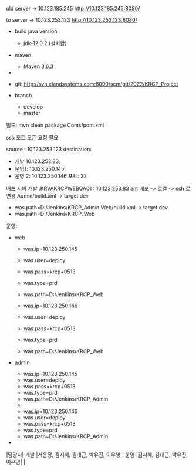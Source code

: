 old server -> 10.123.185.245 
http://10.123.185.245:8080/

to server ->  10.123.253.123
http://10.123.253.123:8080/ 

- build java version 
	- jdk-12.0.2 (설치함)
- maven
	- Maven 3.6.3
- 

- git: http://svn.elandsystems.com:8090/scm/git/2022/KRCP_Project 
- branch
	- develop
	- master

빌드: mvn clean package
Coms/pom.xml 


ssh 포트 오픈 요청 필요

source : 10.123.253.123
destination: 
- 개발 10.123.253.83, 
- 운영1: 10.123.250.145
- 운영 2: 10.123.250.146
포트: 22



배포 서버
개발 :KRVAKRCPWEBQA01 : 10.123.253.83
ant 배포 -> 로컬 -> ssh 로 변경
Admin/build.xml -> target dev
- was.path=D:/Jenkins/KRCP_Admin
Web/build.xml -> target dev
- was.path=D:/Jenkins/KRCP_Web



운영:
- web
	- was.ip=10.123.250.145
	- was.user=deploy
	- was.pass=krcp+0513
	- was.type=prd
	- was.path=D:/Jenkins/KRCP_Web
	
	- was.ip=10.123.250.146
	- was.user=deploy
	- was.pass=krcp+0513
	- was.type=prd
	- was.path=D:/Jenkins/KRCP_Web
	
- admin
	- was.ip=10.123.250.145
	- was.user=deploy
	- was.pass=krcp+0513
	- was.type=prd
	- was.path=D:/Jenkins/KRCP_Admin
	-
	- was.ip=10.123.250.146
	- was.user=deploy
	- was.pass=krcp+0513
	- was.type=prd
	- was.path=D:/Jenkins/KRCP_Admin
- 

|담당자|
개발 |서은정, 김지혜, 김대근, 박유진, 이우영||
운영 |김지혜, 김대근, 박유진, 이우영|   |